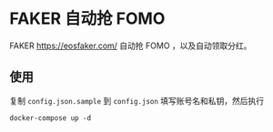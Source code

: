 # FAKER 自动抢 FOMO

FAKER https://eosfaker.com/ 自动抢 FOMO ，以及自动领取分红。

## 使用

复制 `config.json.sample` 到 `config.json` 填写账号名和私钥，然后执行

`
docker-compose up -d
`